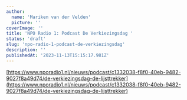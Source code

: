 ```yaml
---
author:
  name: 'Mariken van der Velden'
  picture: ''
coverImage: ''
title: 'NPO Radio 1: Podcast De Verkiezingsdag '
status: 'draft'
slug: 'npo-radio-1-podcast-de-verkiezingsdag'
description: ''
publishedAt: '2023-11-13T15:15:17.981Z'
---
```


[https://www.nporadio1.nl/nieuws/podcast/c1332038-f8f0-40eb-9482-9027f8a49d74/de-verkiezingsdag-de-lijsttrekker](https://www.nporadio1.nl/nieuws/podcast/c1332038-f8f0-40eb-9482-9027f8a49d74/de-verkiezingsdag-de-lijsttrekker)

